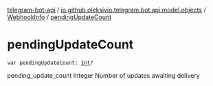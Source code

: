 [telegram-bot-api](../../index.md) / [io.github.oleksivio.telegram.bot.api.model.objects](../index.md) / [WebhookInfo](index.md) / [pendingUpdateCount](./pending-update-count.md)

# pendingUpdateCount

`var pendingUpdateCount: `[`Int`](https://kotlinlang.org/api/latest/jvm/stdlib/kotlin/-int/index.html)`?`

pending_update_count Integer Number of updates awaiting delivery

